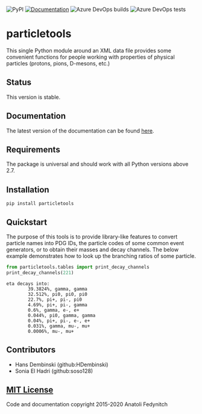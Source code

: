 ![PyPI](https://img.shields.io/pypi/v/particletools)
[![Documentation](https://readthedocs.org/projects/particledatatool/badge/?version=latest)](https://particledatatool.readthedocs.io/en/latest/?badge=latest)
![Azure DevOps builds](https://img.shields.io/azure-devops/build/afedynitch/MCEq/6)
![Azure DevOps tests](https://img.shields.io/azure-devops/tests/afedynitch/MCEq/6)
<!-- ![Azure DevOps releases](https://img.shields.io/azure-devops/release/afedynitch/e02bcbf5-db8e-4417-ad07-cc2547ea47e0/6/6) -->



# particletools


This single Python module around an XML data file provides some convenient functions for people
working with properties of physical particles (protons, pions, D-mesons, etc.)

## Status

This version is stable.

## Documentation

The latest version of the documentation can be found [here](http://particletools.readthedocs.org/en/latest/index.html).

## Requirements

The package is universal and should work with all Python versions above 2.7.

## Installation

    pip install particletools

## Quickstart

The purpose of this tools is to provide library-like features to convert
particle names into PDG IDs, the particle codes of some common event generators, or to obtain their masses and decay channels. The below example demonstrates
how to look up the branching ratios of some particle.

```python
from particletools.tables import print_decay_channels
print_decay_channels(221)
```
    eta decays into:
            39.3824%, gamma, gamma
            32.512%, pi0, pi0, pi0
            22.7%, pi+, pi-, pi0
            4.69%, pi+, pi-, gamma
            0.6%, gamma, e-, e+
            0.044%, pi0, gamma, gamma
            0.04%, pi+, pi-, e-, e+
            0.031%, gamma, mu-, mu+
            0.0006%, mu-, mu+
## Contributors

- Hans Dembinski (github:HDembinski)
- Sonia El Hadri (github:soso128)

## [MIT License](LICENSE)

Code and documentation copyright 2015-2020 Anatoli Fedynitch
